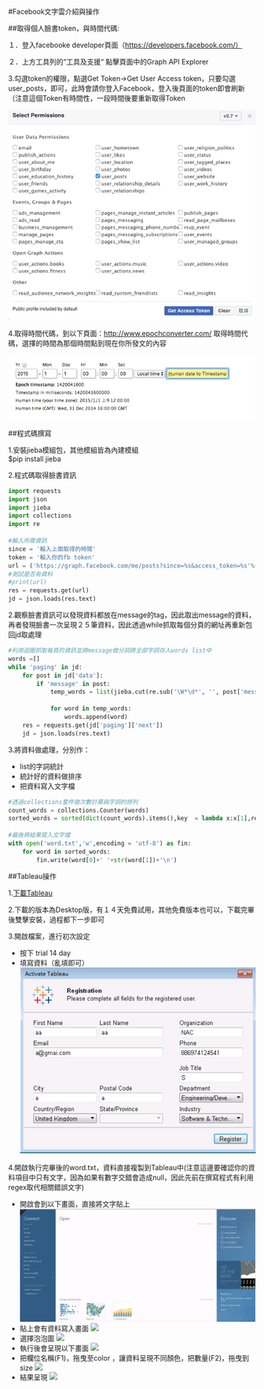 #Facebook文字雲介紹與操作



##取得個人臉書token，與時間代碼:

１．登入facebooke developer頁面（https://developers.facebook.com/）

２．上方工具列的“工具及支援“ 點擊頁面中的Graph API Explorer

3.勾選token的權限，點選Get Token->Get User Access token，只要勾選user_posts，即可，此時會請你登入Facebook，登入後頁面的token即會刷新（注意這個Token有時間性，一段時間後要重新取得Token

![](https://raw.githubusercontent.com/xxxxsars/Facebook_analysis/master/pic/token_acess.png)


4.取得時間代碼，到以下頁面：http://www.epochconverter.com/ 取得時間代碼，選擇的時間為那個時間點到現在你所發文的內容

![](https://github.com/xxxxsars/Facebook_analysis/blob/master/pic/time.png?raw=true)


##程式碼撰寫

1.安裝jieba模組包，其他模組皆為內建模組   
$pip install jieba
  
  
2.程式碼取得臉書資訊
```python
import requests
import json
import jieba
import collections
import re

#輸入所需資訊
since = '輸入上面取得的時間'
token = '輸入你的fb token'
url = ('https://graph.facebook.com/me/posts?since=%s&access_token=%s'%(since,token))
#測試是否有資料
#print(url)
res = requests.get(url)
jd = json.loads(res.text)

```
2.觀察臉書資訊可以發現資料都放在message的tag，因此取出message的資料，再者發現臉書一次呈現２５筆資料，因此透過while抓取每個分頁的網址再重新包回jd取處理

```python
#利用迴圈抓取每頁的資訊並將message做分詞將全部字詞存入words list中
words =[]
while 'paging' in jd:
    for post in jd['data']:
        if 'message' in post:
            temp_words = list(jieba.cut(re.sub('\W*\d*', '', post['message'])))

            for word in temp_words:
                words.append(word)
    res = requests.get(jd['paging']['next'])
    jd = json.loads(res.text)

```
3.將資料做處理，分別作：
+  list的字詞統計
+  統計好的資料做排序
+  把資料寫入文字檔

```python
#透過collections套件做次數計算與字詞的排列
count_words = collections.Counter(words)
sorted_words = sorted(dict(count_words).items(),key  = lambda x:x[1],reverse = True)

#最後將結果寫入文字檔
with open('word.txt','w',encoding = 'utf-8') as fin:
    for word in sorted_words:
        fin.write(word[0]+' '+str(word[1])+'\n')
```

##Tableau操作

1.[下載Tableau](http://www.tableau.com/zh-cn/downloads/desktop/pc64)  

2.下載的版本為Desktop版，有１４天免費試用，其他免費版本也可以，下載完畢後雙擊安裝，過程都下一步即可

3.開啟檔案，進行初次設定
+  按下 trial 14 day
+  填寫資料（亂填即可）
![](https://github.com/xxxxsars/Facebook_analysis/blob/master/pic/Tableau_1.png?raw=true)

4.開啟執行完畢後的word.txt，資料直接複製到Tableau中(注意這邊要確認你的資料項目中只有文字，因為如果有數字交錯會造成null，因此先前在撰寫程式有利用regex取代相關錯誤文字)
+  開啟會到以下畫面，直接將文字貼上
![](https://github.com/xxxxsars/Facebook_analysis/blob/master/pic/Tableau_2.png?raw=true)
+  貼上會有資料寫入畫面
![](https://github.com/xxxxsars/Facebook_analysis/blob/master/pic/Tableau_%EF%BC%93.png?raw=true)
+  選擇泡泡圖
![](https://github.com/xxxxsars/Facebook_analysis/blob/master/pic/Tableau_%EF%BC%94.png?raw=true)
+  執行後會呈現以下畫面
![](https://github.com/xxxxsars/Facebook_analysis/blob/master/pic/Tableau_%EF%BC%95.png?raw=true)
+  把欄位名稱(F1)，拖曳至color ，讓資料呈現不同顏色，把數量(F2)，拖曳到size
![](https://github.com/xxxxsars/Facebook_analysis/blob/master/pic/Tableau_%EF%BC%96.png?raw=true)
+  結果呈現
![](https://github.com/xxxxsars/Facebook_analysis/blob/master/pic/Tableau_%EF%BC%97.png?raw=true)
